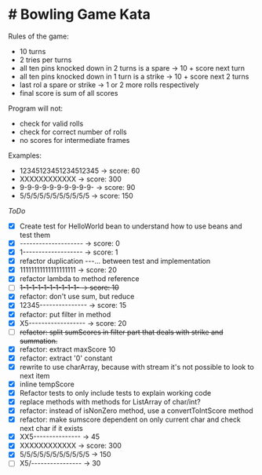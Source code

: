 # # Bowling Game Kata
Rules of the game:
- 10 turns
- 2 tries per turns
- all ten pins knocked down in 2 turns is a spare -> 10 + score next turn
- all ten pins knocked down in 1 turn is a strike -> 10 + score next 2 turns
- last rol a spare or strike -> 1 or 2 more rolls respectively
- final score is sum of all scores

Program will not:
- check for valid rolls
- check for correct number of rolls
- no scores for intermediate frames

Examples:
- 12345123451234512345 -> score: 60
- XXXXXXXXXXXX -> score: 300
- 9-9-9-9-9-9-9-9-9-9- -> score: 90
- 5/5/5/5/5/5/5/5/5/5/5 -> score: 150

*ToDo*
- [x] Create test for HelloWorld bean to understand how to use beans and test them
- [x] -------------------- -> score: 0
- [x] 1------------------- -> score: 1
- [x] refactor duplication ---... between test and implementation
- [x] 11111111111111111111 -> score: 20
- [x] refactor lambda to method reference
- [ ] ~~1-1-1-1-1-1-1-1-1-1- -> score: 10~~
- [x] refactor: don't use sum, but reduce
- [x] 12345--------------- -> score: 15
- [x] refactor: put filter in method
- [x] X5------------------ -> score: 20
- [ ] ~~refactor: split sumScores in filter part that deals with strike and summation.~~
- [x] refactor: extract maxScore 10
- [x] refactor: extract '0' constant
- [x] rewrite to use charArray, because with stream it's not possible to look to next item
- [x] inline tempScore
- [x] Refactor tests to only include tests to explain working code
- [x] replace methods with methods for ListArray of char/int?
- [x] refactor: instead of isNonZero method, use a convertToIntScore method
- [x] refactor: make sumscore dependent on only current char and check next char if it exists
- [x] XX5--------------- -> 45
- [x] XXXXXXXXXXXX -> score: 300
- [x] 5/5/5/5/5/5/5/5/5/5/5 -> 150
- [ ] X5/---------------- -> 30